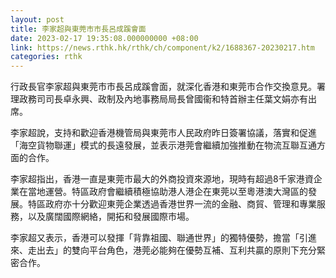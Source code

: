 ```yaml
---
layout: post
title: 李家超與東莞市市長呂成蹊會面
date: 2023-02-17 19:35:08.000000000 +08:00
link: https://news.rthk.hk/rthk/ch/component/k2/1688367-20230217.htm
categories: rthk
---
```


行政長官李家超與東莞市市長呂成蹊會面，就深化香港和東莞市合作交換意見。署理政務司司長卓永興、政制及內地事務局局長曾國衞和特首辦主任葉文娟亦有出席。

李家超說，支持和歡迎香港機管局與東莞市人民政府昨日簽署協議，落實和促進「海空貨物聯運」模式的長遠發展，並表示港莞會繼續加強推動在物流互聯互通方面的合作。

李家超指出，香港一直是東莞市最大的外商投資來源地，現時有超過8千家港資企業在當地運營。特區政府會繼續積極協助港人港企在東莞以至粵港澳大灣區的發展。特區政府亦十分歡迎東莞企業透過香港世界一流的金融、商貿、管理和專業服務，以及廣闊國際網絡，開拓和發展國際市場。

李家超又表示，香港可以發揮「背靠祖國、聯通世界」的獨特優勢，擔當「引進來、走出去」的雙向平台角色，港莞必能夠在優勢互補、互利共贏的原則下充分緊密合作。
